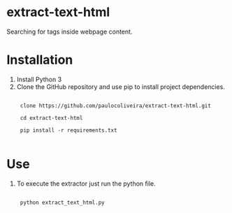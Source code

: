 # extract-text-html
Searching for tags inside webpage content.

# Installation
1. Install Python 3
2. Clone the GitHub repository and use pip to install project dependencies.
    <pre><code>
    clone https://github.com/paulocoliveira/extract-text-html.git <br/>
    cd extract-text-html <br/>
    pip install -r requirements.txt
    </code></pre>
# Use
1. To execute the extractor just run the python file.
    <pre><code>
    python extract_text_html.py
    </code></pre>

